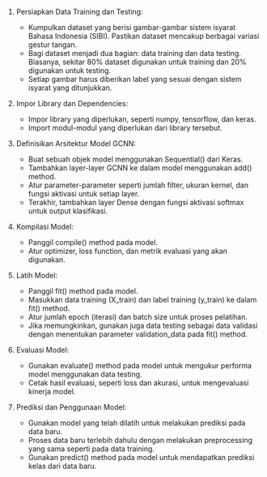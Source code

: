 

1. Persiapkan Data Training dan Testing:
   - Kumpulkan dataset yang berisi gambar-gambar sistem isyarat Bahasa Indonesia (SIBI). Pastikan dataset mencakup berbagai variasi gestur tangan.
   - Bagi dataset menjadi dua bagian: data training dan data testing. Biasanya, sekitar 80% dataset digunakan untuk training dan 20% digunakan untuk testing.
   - Setiap gambar harus diberikan label yang sesuai dengan sistem isyarat yang ditunjukkan.

2. Impor Library dan Dependencies:
   - Impor library yang diperlukan, seperti numpy, tensorflow, dan keras.
   - Import modul-modul yang diperlukan dari library tersebut.

3. Definisikan Arsitektur Model GCNN:
   - Buat sebuah objek model menggunakan Sequential() dari Keras.
   - Tambahkan layer-layer GCNN ke dalam model menggunakan add() method.
   - Atur parameter-parameter seperti jumlah filter, ukuran kernel, dan fungsi aktivasi untuk setiap layer.
   - Terakhir, tambahkan layer Dense dengan fungsi aktivasi softmax untuk output klasifikasi.

4. Kompilasi Model:
   - Panggil compile() method pada model.
   - Atur optimizer, loss function, dan metrik evaluasi yang akan digunakan.

5. Latih Model:
   - Panggil fit() method pada model.
   - Masukkan data training (X_train) dan label training (y_train) ke dalam fit() method.
   - Atur jumlah epoch (iterasi) dan batch size untuk proses pelatihan.
   - Jika memungkinkan, gunakan juga data testing sebagai data validasi dengan menentukan parameter validation_data pada fit() method.

6. Evaluasi Model:
   - Gunakan evaluate() method pada model untuk mengukur performa model menggunakan data testing.
   - Cetak hasil evaluasi, seperti loss dan akurasi, untuk mengevaluasi kinerja model.

7. Prediksi dan Penggunaan Model:
   - Gunakan model yang telah dilatih untuk melakukan prediksi pada data baru.
   - Proses data baru terlebih dahulu dengan melakukan preprocessing yang sama seperti pada data training.
   - Gunakan predict() method pada model untuk mendapatkan prediksi kelas dari data baru.

